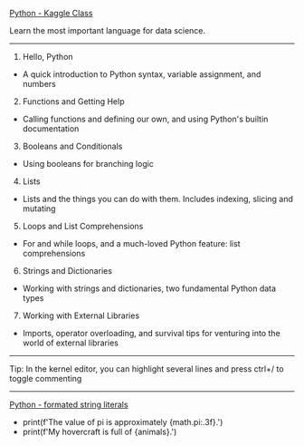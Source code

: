 [Python - Kaggle Class](https://www.kaggle.com/learn/python)

Learn the most important language for data science.

- - - -

1. Hello, Python
* A quick introduction to Python syntax, variable assignment, and numbers

2. Functions and Getting Help
* Calling functions and defining our own, and using Python's builtin documentation  

3. Booleans and Conditionals
* Using booleans for branching logic

4. Lists
* Lists and the things you can do with them. Includes indexing, slicing and mutating

5. Loops and List Comprehensions
* For and while loops, and a much-loved Python feature: list comprehensions

6. Strings and Dictionaries
* Working with strings and dictionaries, two fundamental Python data types

7. Working with External Libraries
* Imports, operator overloading, and survival tips for venturing into the world of external libraries

- - - -

Tip: In the kernel editor, you can highlight several lines and press ctrl+/ to toggle commenting

- - - -

[Python - formated string literals](https://docs.python.org/3/tutorial/inputoutput.html#tut-f-strings)
* print(f'The value of pi is approximately {math.pi:.3f}.')
* print(f'My hovercraft is full of {animals}.')

